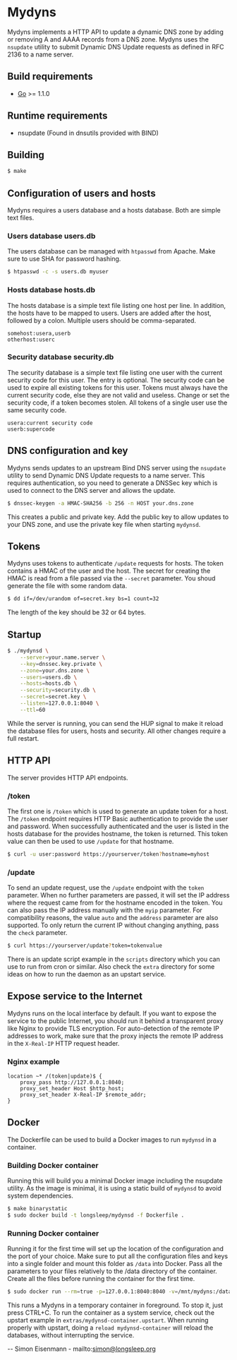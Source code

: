 Mydyns
==========

Mydyns implements a HTTP API to update a dynamic DNS zone by adding or
removing A and AAAA records from a DNS zone. Mydyns uses the `nsupdate`
utility to submit Dynamic DNS Update requests as defined in RFC 2136 to a name
server.

## Build requirements

  - [Go](http://golang.org) >= 1.1.0


## Runtime requirements

  - nsupdate (Found in dnsutils provided with BIND)


## Building

```bash
$ make
```

## Configuration of users and hosts

Mydyns requires a users database and a hosts database. Both are simple text
files.

### Users database users.db

The users database can be managed with `htpasswd` from Apache. Make sure to use
SHA for password hashing.

```bash
$ htpasswd -c -s users.db myuser
```

### Hosts database hosts.db

The hosts database is a simple text file listing one host per line. In
addition, the hosts have to be mapped to users. Users are added after the host,
followed by a colon. Multiple users should be comma-separated.

```
somehost:usera,userb
otherhost:userc
```

### Security database security.db

The security database is a simple text file listing one user with the current
security code for this user. The entry is optional. The security code can
be used to expire all existing tokens for this user. Tokens must always have
the current security code, else they are not valid and useless. Change or set
the security code, if a token becomes stolen. All tokens of a single user use
the same security code.

```
usera:current security code
userb:supercode
```

## DNS configuration and key

Mydyns sends updates to an upstream Bind DNS server using the `nsupdate` utility
to send Dynamic DNS Update requests to a name server. This requires authentication,
so you need to generate a DNSSec key which is used to connect to the DNS server
and allows the update.

```bash
$ dnssec-keygen -a HMAC-SHA256 -b 256 -n HOST your.dns.zone
```

This creates a public and private key. Add the public key to allow updates
to your DNS zone, and use the private key file when starting `mydynsd`.


## Tokens

Mydyns uses tokens to authenticate `/update` requests for hosts. The token
contains a HMAC of the user and the host. The secret for creating the HMAC
is read from a file passed via the `--secret` parameter. You shoud generate
the file with some random data.

```bash
$ dd if=/dev/urandom of=secret.key bs=1 count=32
```

The length of the key should be 32 or 64 bytes.


## Startup

```bash
$ ./mydynsd \
	--server=your.name.server \
	--key=dnssec.key.private \
	--zone=your.dns.zone \
	--users=users.db \
	--hosts=hosts.db \
	--security=security.db \
	--secret=secret.key \
	--listen=127.0.0.1:8040 \
	--ttl=60
```

While the server is running, you can send the HUP signal to make it reload the
database files for users, hosts and security. All other changes require a full
restart.

## HTTP API

The server provides HTTP API endpoints.

### /token

The first one is `/token` which is used to generate an update token for a host.
The `/token` endpoint requires HTTP Basic authentication to provide the user and
password. When successfully authenticated and the user is listed in the hosts
database for the provides hostname, the token is returned. This token value can
then be used to use `/update` for that hostname.

```bash
$ curl -u user:password https://yourserver/token?hostname=myhost
```

### /update

To send an update request, use the `/update` endpoint with the `token` parameter.
When no further parameters are passed, it will set the IP address where the
request came from for the hostname encoded in the token. You can also pass
the IP address manually with the `myip` parameter. For compatibility reasons,
the value `auto` and the `address` parameter are also supported. To only
return the current IP without changing anything, pass the `check` parameter.

```bash
$ curl https://yourserver/update?token=tokenvalue
```

There is an update script example in the `scripts` directory which you can
use to run from cron or similar. Also check the `extra` directory for some
ideas on how to run the daemon as an upstart service.


## Expose service to the Internet

Mydyns runs on the local interface by default. If you want to expose the
service to the public Internet, you should run it behind a transparent proxy
like Nginx to provide TLS encryption. For auto-detection of the remote IP
addresses to work, make sure that the proxy injects the remote IP address in
the `X-Real-IP` HTTP request header.

### Nginx example

```
location ~* /(token|update)$ {
	proxy_pass http://127.0.0.1:8040;
	proxy_set_header Host $http_host;
	proxy_set_header X-Real-IP $remote_addr;
}
```

## Docker

The Dockerfile can be used to build a Docker images to run `mydynsd` in a
container.

### Building Docker container

Running this will build you a minimal Docker image including the nsupdate
utility. As the image is minimal, it is using a static build of `mydynsd` to
avoid system dependencies.

```bash
$ make binarystatic
$ sudo docker build -t longsleep/mydynsd -f Dockerfile .
```

### Running Docker container

Running it for the first time will set up the location of the configuration and the
port of your choice. Make sure to put all the configuration files and keys into
a single folder and mount this folder as `/data` into Docker. Pass all the parameters
to your files relatively to the /data directory of the container. Create all the files
before running the container for the first time.

```bash
$ sudo docker run --rm=true -p=127.0.0.1:8040:8040 -v=/mnt/mydyns:/data --sig-proxy=true -it longsleep/mydynsd /app/mydynsd --server=your.name.server --key=/data/dnssec.key.private --zone=your.dns.zone --users=/data/users.db --hosts=/data/hosts.db --security=/data/security.db --secret=/data/secret.key --listen=0.0.0.0:8040 --ttl=60 --log=/data/mydynsd.log
```

This runs a Mydyns in a temporary container in foreground. To stop it,
just press CTRL+C. To run the container as a system service, check out the
upstart example in `extras/mydynsd-container.upstart`. When running properly
with upstart, doing a `reload mydynsd-container` will reload the databases,
without interrupting the service.


--
Simon Eisenmann - mailto:simon@longsleep.org
